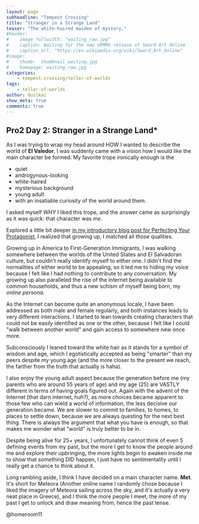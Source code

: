 ```yaml
---
layout: page
subheadline: "Tempest Crossing"
title: "Stranger in a Strange Land"
teaser: "The white-haired maiden of mystery."
#header:
#    image_fullwidth: "waiting_raw.jpg"
#    caption: Waiting for the new VRMMO release of Sword Art Online
#    caption_url: "https://en.wikipedia.org/wiki/Sword_Art_Online"
#image:
#    thumb:  thumbnail_waiting.jpg
#    homepage: waiting_raw.jpg
categories:
    - tempest-crossing/teller-of-worlds
tags:
    - teller-of-worlds
author: Ousikai
show_meta: true
comments: true
---
```

## Pro2 Day 2: Stranger in a Strange Land* 

As I was trying to wrap my head around HOW I wanted to describe the world of **El Valedor**, I was suddenly came with a vision how I would like the main character be formed. My favorite trope ironically enough is the

* quiet 
* androgynous-looking 
* white-haired
* mysterious background 
* young adult
* with an insatiable curiosity of the world around them.

 I asked myself *WHY* I liked this trope, and the answer came as surprisingly as it was quick: that character was *me*.

Explored a little bit deeper [in my introductory blog post for Perfecting Your Protagonist](https://atemosta.com/blog/perfecting-your-protagonist/), I realized that growing up, I matched all those qualities. 

Growing up in America to First-Generation Immigrants, I was walking somewhere between the worlds of the United States and El Salvadoran culture, but couldn't really identify myself to either one. I didn't find the normalities of either world to be appealing, so it led me to hiding my voice because I felt like I had nothing to contribute to any conversation. My growing up also paralleled the rise of the Internet being available to common households, and thus a new schism of myself being born, my *online persona*.

As the Internet can become quite an anonymous locale, I have been addressed as both male and female regularly, and both instances leads to very different interactions. I started to lean towards creating characters that could not be easily identified as one or the other, because I felt like I could "walk between another world" and gain access to somewhere new once more. 

Subconsciously I leaned toward the white hair as it stands for a symbol of wisdom and age, which I egotistically accepted as being "smarter" than my peers despite my young age (and the more closer to the present we reach, the farther from the truth that actually is haha).

I also enjoy the young adult aspect because the generation before me (my parents who are around 55 years of age) and my age (25) are VASTLY different in terms of having goals figured out. Again with the advent of the Internet (that darn internet, huh?), as more choices became apparent to those few who can wield a world of information, the less decisive our generation became. We are slower to commit to families, to homes, to places to settle down, because we are always questing for the next best thing. There is always the argument that what you have is enough, so that makes me wonder what "world" is truly better to be in. 

Despite being alive for 25+ years, I unfortunately cannot think of even 5 defining events from my past, but the more I get to know the people around me and explore their upbringing, the more lights begin to awaken inside me to show that something DID happen, I just have no sentimentality until I really get a chance to think about it. 

Long rambling aside, I think I have decided on a main character name. **Met**. It's short for Meteora (Another online name I randomly chose because I liked the imagery of Meteora sailing across the sky, and it's actually a very neat place in Greece), and I think the more people I meet, the more of my past I get to unlock and draw meaning from, hence the past tense. 

@homeroom11
